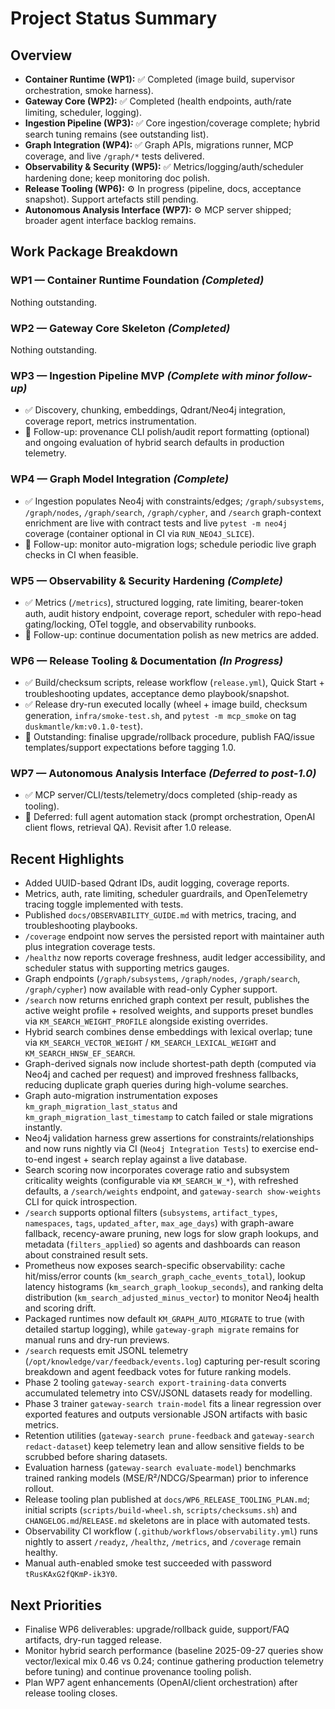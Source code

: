 # Project Status Summary

## Overview
- **Container Runtime (WP1):** ✅ Completed (image build, supervisor orchestration, smoke harness).
- **Gateway Core (WP2):** ✅ Completed (health endpoints, auth/rate limiting, scheduler, logging).
- **Ingestion Pipeline (WP3):** ✅ Core ingestion/coverage complete; hybrid search tuning remains (see outstanding list).
- **Graph Integration (WP4):** ✅ Graph APIs, migrations runner, MCP coverage, and live `/graph/*` tests delivered.
- **Observability & Security (WP5):** ✅ Metrics/logging/auth/scheduler hardening done; keep monitoring doc polish.
- **Release Tooling (WP6):** ⚙️ In progress (pipeline, docs, acceptance snapshot). Support artefacts still pending.
- **Autonomous Analysis Interface (WP7):** ⚙️ MCP server shipped; broader agent interface backlog remains.

## Work Package Breakdown

### WP1 — Container Runtime Foundation *(Completed)*
Nothing outstanding.

### WP2 — Gateway Core Skeleton *(Completed)*
Nothing outstanding.

### WP3 — Ingestion Pipeline MVP *(Complete with minor follow-up)*
- ✅ Discovery, chunking, embeddings, Qdrant/Neo4j integration, coverage report, metrics instrumentation.
- 🔸 Follow-up: provenance CLI polish/audit report formatting (optional) and ongoing evaluation of hybrid search defaults in production telemetry.

### WP4 — Graph Model Integration *(Complete)*
- ✅ Ingestion populates Neo4j with constraints/edges; `/graph/subsystems`, `/graph/nodes`, `/graph/search`, `/graph/cypher`, and `/search` graph-context enrichment are live with contract tests and live `pytest -m neo4j` coverage (container optional in CI via `RUN_NEO4J_SLICE`).
- 🔸 Follow-up: monitor auto-migration logs; schedule periodic live graph checks in CI when feasible.

### WP5 — Observability & Security Hardening *(Complete)*
- ✅ Metrics (`/metrics`), structured logging, rate limiting, bearer-token auth, audit history endpoint, coverage report, scheduler with repo-head gating/locking, OTel toggle, and observability runbooks.
- 🔸 Follow-up: continue documentation polish as new metrics are added.

### WP6 — Release Tooling & Documentation *(In Progress)*
- ✅ Build/checksum scripts, release workflow (`release.yml`), Quick Start + troubleshooting updates, acceptance demo playbook/snapshot.
- ✅ Release dry-run executed locally (wheel + image build, checksum generation, `infra/smoke-test.sh`, and `pytest -m mcp_smoke` on tag `duskmantle/km:v0.1.0-test`).
- 🔸 Outstanding: finalise upgrade/rollback procedure, publish FAQ/issue templates/support expectations before tagging 1.0.

### WP7 — Autonomous Analysis Interface *(Deferred to post-1.0)*
- ✅ MCP server/CLI/tests/telemetry/docs completed (ship-ready as tooling).
- 🔸 Deferred: full agent automation stack (prompt orchestration, OpenAI client flows, retrieval QA). Revisit after 1.0 release.

## Recent Highlights
- Added UUID-based Qdrant IDs, audit logging, coverage reports.
- Metrics, auth, rate limiting, scheduler guardrails, and OpenTelemetry tracing toggle implemented with tests.
- Published `docs/OBSERVABILITY_GUIDE.md` with metrics, tracing, and troubleshooting playbooks.
- `/coverage` endpoint now serves the persisted report with maintainer auth plus integration coverage tests.
- `/healthz` now reports coverage freshness, audit ledger accessibility, and scheduler status with supporting metrics gauges.
- Graph endpoints (`/graph/subsystems`, `/graph/nodes`, `/graph/search`, `/graph/cypher`) now available with read-only Cypher support.
- `/search` now returns enriched graph context per result, publishes the active weight profile + resolved weights, and supports preset bundles via `KM_SEARCH_WEIGHT_PROFILE` alongside existing overrides.
- Hybrid search combines dense embeddings with lexical overlap; tune via `KM_SEARCH_VECTOR_WEIGHT` / `KM_SEARCH_LEXICAL_WEIGHT` and `KM_SEARCH_HNSW_EF_SEARCH`.
- Graph-derived signals now include shortest-path depth (computed via Neo4j and cached per request) and improved freshness fallbacks, reducing duplicate graph queries during high-volume searches.
- Graph auto-migration instrumentation exposes `km_graph_migration_last_status` and `km_graph_migration_last_timestamp` to catch failed or stale migrations instantly.
- Neo4j validation harness grew assertions for constraints/relationships and now runs nightly via CI (`Neo4j Integration Tests`) to exercise end-to-end ingest + search replay against a live database.
- Search scoring now incorporates coverage ratio and subsystem criticality weights (configurable via `KM_SEARCH_W_*`), with refreshed defaults, a `/search/weights` endpoint, and `gateway-search show-weights` CLI for quick introspection.
- `/search` supports optional filters (`subsystems`, `artifact_types`, `namespaces`, `tags`, `updated_after`, `max_age_days`) with graph-aware fallback, recency-aware pruning, new logs for slow graph lookups, and metadata (`filters_applied`) so agents and dashboards can reason about constrained result sets.
- Prometheus now exposes search-specific observability: cache hit/miss/error counts (`km_search_graph_cache_events_total`), lookup latency histograms (`km_search_graph_lookup_seconds`), and ranking delta distribution (`km_search_adjusted_minus_vector`) to monitor Neo4j health and scoring drift.
- Packaged runtimes now default `KM_GRAPH_AUTO_MIGRATE` to true (with detailed startup logging), while `gateway-graph migrate` remains for manual runs and dry-run previews.
- `/search` requests emit JSONL telemetry (`/opt/knowledge/var/feedback/events.log`) capturing per-result scoring breakdown and agent feedback votes for future ranking models.
- Phase 2 tooling `gateway-search export-training-data` converts accumulated telemetry into CSV/JSONL datasets ready for modelling.
- Phase 3 trainer `gateway-search train-model` fits a linear regression over exported features and outputs versionable JSON artifacts with basic metrics.
- Retention utilities (`gateway-search prune-feedback` and `gateway-search redact-dataset`) keep telemetry lean and allow sensitive fields to be scrubbed before sharing datasets.
- Evaluation harness (`gateway-search evaluate-model`) benchmarks trained ranking models (MSE/R²/NDCG/Spearman) prior to inference rollout.
- Release tooling plan published at `docs/WP6_RELEASE_TOOLING_PLAN.md`; initial scripts (`scripts/build-wheel.sh`, `scripts/checksums.sh`) and `CHANGELOG.md`/`RELEASE.md` skeletons are in place with automated tests.
- Observability CI workflow (`.github/workflows/observability.yml`) runs nightly to assert `/readyz`, `/healthz`, `/metrics`, and `/coverage` remain healthy.
- Manual auth-enabled smoke test succeeded with password `tRusKAxG2fQKmP-ik3Y0`.

## Next Priorities
- Finalise WP6 deliverables: upgrade/rollback guide, support/FAQ artifacts, dry-run tagged release.
- Monitor hybrid search performance (baseline 2025-09-27 queries show vector/lexical mix 0.46 vs 0.24; continue gathering production telemetry before tuning) and continue provenance tooling polish.
- Plan WP7 agent enhancements (OpenAI/client orchestration) after release tooling closes.

